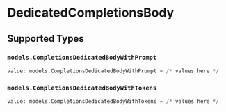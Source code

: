 # DedicatedCompletionsBody


## Supported Types

### `models.CompletionsDedicatedBodyWithPrompt`

```python
value: models.CompletionsDedicatedBodyWithPrompt = /* values here */
```

### `models.CompletionsDedicatedBodyWithTokens`

```python
value: models.CompletionsDedicatedBodyWithTokens = /* values here */
```

